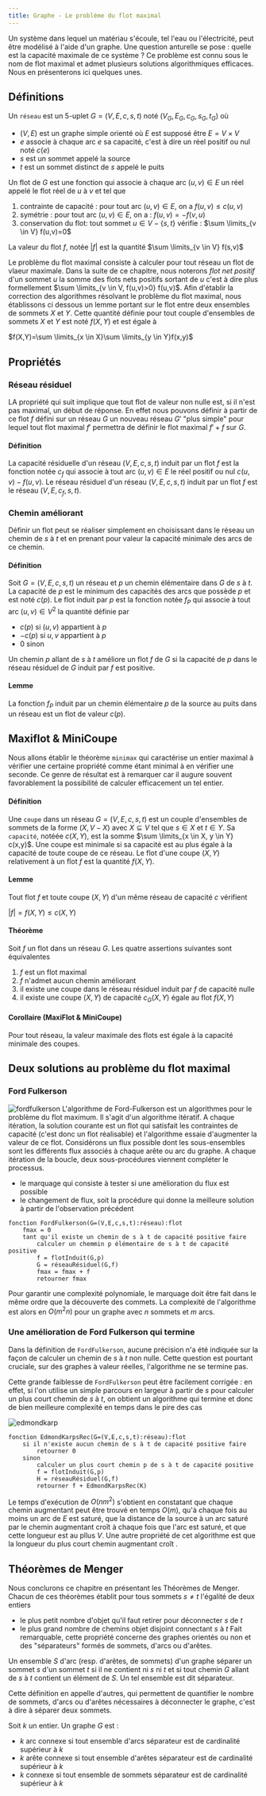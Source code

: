 ```yaml
---
title: Graphe - Le problème du flot maximal
---
```


Un système dans lequel un matériau s'écoule, tel l'eau ou l'électricité, peut
être modélisé à l'aide d'un graphe. Une question anturelle se pose : quelle est
la capacité maximale de ce système ? Ce problème est connu sous le nom de flot
maximal et admet plusieurs solutions algorithmiques efficaces. Nous en
présenterons ici quelques unes.

## <i class="fas fa-project-diagram"></i> Définitions

Un `réseau` est un 5-uplet $G=(V,E,c,s,t)$ noté $(V_G,E_G,c_G,s_G,t_G)$ où

* $(V,E)$ est un graphe simple orienté où $E$ est supposé être $E=V \times
  V$
* $e$ associe à chaque arc $e$ sa capacité, c'est à dire un réel positif ou
  nul noté $c(e)$
* $s$ est un sommet appelé la source
* $t$ est un sommet distinct de $s$ appelé le puits

Un flot de $G$ est une fonction qui associe à chaque arc $(u,v) \in E$ un
réel appelé le flot réel de $u$ à $v$ et tel que

1. contrainte de capacité : pour tout arc $(u,v) \in E$, on a $f(u,v)\leq
   c(u,v)$
2. symétrie : pour tout arc $(u,v) \in E$, on a : $f(u,v)=-f(v,u)$
3. conservation du flot: tout sommet $u \in V - \{s,t\}$ vérifie : $\sum
   \limits_{v \in V} f(u,v)=0$

La valeur du flot $f$, notée $|f|$ est la quantité $\sum \limits_{v \in V}
f(s,v)$

Le problème du flot maximal consiste à calculer pour tout réseau un flot de
vlaeur maximale. Dans la suite de ce chapitre, nous noterons *flot net positif*
d'un sommet $u$ la somme des flots nets positifs sortant de $u$ c'est à dire
plus formellement $\sum \limits_{v \in V, f(u,v)>0} f(u,v)$. Afin d'établir la
correction des algorithmes résolvant le problème du flot maximal, nous
établissons ci dessous un lemme portant sur le flot entre deux ensembles de
sommets $X$ et $Y$. Cette quantité définie pour tout couple d'ensembles de
sommets $X$ et $Y$ est noté $f(X,Y)$ et est égale à

$f(X,Y)=\sum \limits_{x \in X}\sum \limits_{y \in Y}f(x,y)$

## <i class="fas fa-project-diagram"></i> Propriétés

### Réseau résiduel

LA propriété qui suit implique que tout flot de valeur non nulle est, si il n'est pas maximal, un début de réponse. En effet nous pouvons définir à partir de ce flot $f$ défini sur un réseau $G$ un nouveau réseau $G'$ "plus simple" pour lequel tout flot maximal $f'$ permettra de définir le flot maximal $f'+f$ sur $G$.

#### Définition

La capacité résiduelle d'un réseau $(V,E,c,s,t)$ induit par un flot $f$ est la fonction notée $c_f$ qui associe à tout arc $(u,v) \in E$ le réel positif ou nul $c(u,v)-f(u,v)$. Le réseau résiduel d'un réseau $(V,E,c,s,t)$ induit par un flot $f$ est le réseau $(V,E,c_f,s,t)$.

### Chemin améliorant

Définir un flot peut se réaliser simplement en choisissant dans le réseau un chemin de $s$ à $t$ et en prenant pour valeur la capacité minimale des arcs de ce chemin.

#### Définition

Soit $G=(V,E,c,s,t)$ un réseau et $p$ un chemin élémentaire dans $G$ de $s$ à $t$. La capacité de $p$ est le minimum des capacités des arcs que possède $p$ et est noté $c(p)$. Le flot induit par $p$ est la fonction notée $f_P$ qui associe à tout arc $(u,v) \in V^2$ la quantité définie par

* $c(p)$ si $(u,v)$ appartient à $p$
* $-c(p)$ si $u,v$ appartient à $p$
* $0$ sinon

Un chemin $p$ allant de $s$ à $t$ améliore un flot $f$ de $G$ si la capacité de $p$ dans le réseau résiduel de $G$ induit par $f$ est positive.

#### Lemme

La fonction $f_P$ induit par un chemin élémentaire $p$ de la source au puits dans un réseau est un flot de valeur $c(p)$.

## <i class="fas fa-project-diagram"></i> Maxiflot & MiniCoupe

Nous allons établir le théorème `minimax` qui caractérise un entier maximal à vérifier une certaine propriété comme étant minimal à en vérifier une seconde. Ce genre de résultat est à remarquer car il augure souvent favorablement la possibilité de calculer efficacement un tel entier.

#### Définition

Une `coupe` dans un réseau $G=(V,E,c,s,t)$ est un couple d'ensembles de sommets de la forme $(X,V-X)$ avec $X\subseteq V$ tel que $s \in X$ et $t \in Y$. Sa `capacité`, notéée $c(X,Y)$, est la somme $\sum \limits_{x \in X, y \in Y} c(x,y)$. Une coupe est minimale si sa capacité est au plus égale à la capacité de toute coupe de ce réseau. Le flot d'une coupe $(X,Y)$ relativement à un flot $f$ est la quantité $f(X,Y)$.

#### Lemme

Tout flot $f$ et toute coupe $(X,Y)$ d'un même réseau de capacité $c$ vérifient

$|f|=f(X,Y) \leq c(X,Y)$

#### Théorème

Soit $f$ un flot dans un réseau $G$. Les quatre assertions suivantes sont équivalentes

1. $f$ est un flot maximal
2. $f$ n'admet aucun chemin améliorant
3. il existe une coupe dans le réseau résiduel induit par $f$ de capacité nulle
4. il existe une coupe $(X,Y)$ de capacité $c_G(X,Y)$ égale au flot $f(X,Y)$

#### Corollaire (MaxiFlot & MiniCoupe)

Pour tout réseau, la valeur maximale des flots est égale à la capacité minimale des coupes.

## <i class="fas fa-project-diagram"></i> Deux solutions au problème du flot maximal

### Ford Fulkerson

![fordfulkerson] L'algorithme de Ford-Fulkerson est un algorithmes pour le problème du flot maximum. Il s'agit d'un algorithme itératif. A chaque itération, la solution courante est un flot qui satisfait les contraintes de capacité (c'est donc un flot réalisable) et l'algorithme essaie d'augmenter la valeur de ce flot. Considérons un flux possible dont les sous-ensembles sont les différents flux associés à chaque arête ou arc du graphe. A chaque itération de la boucle, deux sous-procédures viennent compléter le processus.

* le marquage qui consiste à tester si une amélioration du flux est possible
* le changement de flux, soit la procédure qui donne la meilleure solution à partir de l'observation précédent

```
fonction FordFulkerson(G=(V,E,c,s,t):réseau):flot
    fmax = 0
    tant qu'il existe un chemin de s à t de capacité positive faire
        calculer un chemmin p élémentaire de s à t de capacité positive
        f = flotInduit(G,p)
        G = réseauRésiduel(G,f)
        fmax = fmax + f
        retourner fmax
```

Pour garantir une complexité polynomiale, le marquage doit être fait dans le même ordre que la découverte des commets. La complexité de l'algorithme est alors en $O(m^2 n)$ pour un graphe avec $n$ sommets et $m$ arcs.

[fordfulkerson]:./img/FordFulkerson.gif

### Une amélioration de Ford Fulkerson qui termine

Dans la définition de `FordFulkerson`, aucune précision n'a été indiquée sur la façon de calculer un chemin de $s$ à $t$ non nulle. Cette question est pourtant cruciale, sur des graphes à valeur réelles, l'algorithme ne se termine pas.

Cette grande faiblesse de `FordFulkerson` peut être facilement corrigée : en effet, si l'on utilise un simple parcours en largeur à partir de $s$ pour calculer un plus court chemin de $s$ à $t$, on obtient un algorithme qui termine et donc de bien meilleure complexité en temps dans le pire des cas

![edmondkarp]

```
fonction EdmondKarpsRec(G=(V,E,c,s,t):réseau):flot
    si il n'existe aucun chemin de s à t de capacité positive faire
        retourner 0
    sinon
        calculer un plus court chemin p de s à t de capacité positive
        f = flotInduit(G,p)
        H = réseauRésiduel(G,f)
        retourner f + EdmondKarpsRec(K)
```

Le temps d'exécution de $O(n m^2)$ s'obtient en constatant que chaque chemin augmentant peut être trouvé en temps $O(m)$, qu'à chaque fois au moins un arc de $E$ est saturé, que la distance de la source à un arc saturé par le chemin augmentant croît à chaque fois que l'arc est saturé, et que cette longueur est au pllus $V$. Une autre propriété de cet algorithme est que la longueur du plus court chemin augmentant croît .

[edmondkarp]:./img/edmond.gif

## <i class="fas fa-project-diagram"></i> Théorèmes de Menger

Nous conclurons ce chapitre en présentant les Théorèmes de Menger. Chacun de ces théorèmes établit pour tous sommets $s \neq t$ l'égalité de deux entiers

* le plus petit nombre d'objet qu'il faut retirer pour déconnecter $s$ de $t$
* le plus grand nombre de chemins objet disjoint connectant $s$ à $t$
  Fait remarquable, cette propriété concerne des graphes orientés ou non et des
  "séparateurs" formés de sommets, d'arcs ou d'arêtes.

Un ensemble $S$ d'arc (resp. d'arêtes, de sommets) d'un graphe séparer un
sommet $s$ d'un sommet $t$ si il ne contient ni $s$ ni $t$ et si tout
chemin $G$ allant de $s$ à $t$ contient un élément de $S$. Un tel
ensemble est dit séparateur.

Cette définition en appelle d'autres, qui permettent de quantifier le nombre de
sommets, d'arcs ou d'arêtes nécessaires à déconnecter le graphe, c'est à dire à
séparer deux sommets.

Soit $k$ un entier. Un graphe $G$ est :

* $k$ arc connexe si tout ensemble d'arcs séparateur est de cardinalité
  supérieur à $k$
* $k$ arête connexe si tout ensemble d'arêtes séparateur est de cardinalité
  supérieur à $k$
* $k$ connexe si tout ensemble de sommets séparateur est de cardinalité
  supérieur à $k$
